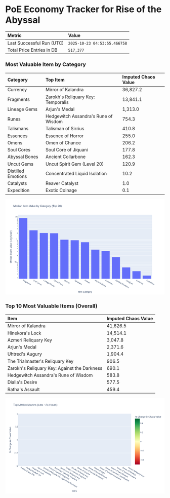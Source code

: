# PoE Economy Tracker for Rise of the Abyssal

<!-- START_MAINTENANCE -->
| Metric | Value |
|:---|:---|
| Last Successful Run (UTC) | `2025-10-23 04:53:55.466758` |
| Total Price Entries in DB | `517,377` |

<!-- END_MAINTENANCE -->

<!-- START_DATAFRAME_DEBUG -->
<!-- END_DATAFRAME_DEBUG -->

<!-- START_CATEGORY_ANALYSIS -->
### Most Valuable Item by Category
| Category | Top Item | Imputed Chaos Value |
| :--- | :--- | :--- |
| Currency | Mirror of Kalandra | 36,827.2 |
| Fragments | Zarokh's Reliquary Key: Temporalis | 13,841.1 |
| Lineage Gems | Arjun's Medal | 1,313.0 |
| Runes | Hedgewitch Assandra's Rune of Wisdom | 754.3 |
| Talismans | Talisman of Sirrius | 410.8 |
| Essences | Essence of Horror | 255.0 |
| Omens | Omen of Chance | 206.2 |
| Soul Cores | Soul Core of Jiquani | 177.8 |
| Abyssal Bones | Ancient Collarbone | 162.3 |
| Uncut Gems | Uncut Spirit Gem (Level 20) | 120.9 |
| Distilled Emotions | Concentrated Liquid Isolation | 10.2 |
| Catalysts | Reaver Catalyst | 1.0 |
| Expedition | Exotic Coinage | 0.1 |


![Category Analysis Chart](charts/category_analysis.png)
<!-- END_ANALYSIS -->

<!-- START_ANALYSIS -->
### Top 10 Most Valuable Items (Overall)
| Item | Imputed Chaos Value |
| :--- | :--- |
| Mirror of Kalandra | 41,626.5 |
| Hinekora's Lock | 14,514.1 |
| Azmeri Reliquary Key | 3,047.8 |
| Arjun's Medal | 2,371.6 |
| Uhtred's Augury | 1,904.4 |
| The Trialmaster's Reliquary Key | 906.5 |
| Zarokh's Reliquary Key: Against the Darkness | 690.1 |
| Hedgewitch Assandra's Rune of Wisdom | 583.8 |
| Dialla's Desire | 577.5 |
| Ratha's Assault | 459.4 |


![Market Movers Chart](charts/market_movers.png)
<!-- END_ANALYSIS -->
